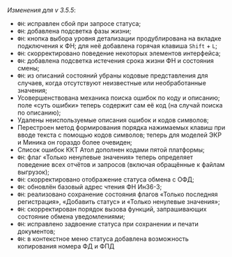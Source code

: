 _Изменения для v 3.5.5_:
- `ФН`: исправлен сбой при запросе статуса;
- `ФН`: добавлена подсветка фазы жизни;
- `ФН`: кнопка выбора уровня детализации продублирована на вкладке подключения к ФН; для неё добавлена горячая клавиша `Shift` + `L`;
- `ФН`: скорректировано поведение некоторых элементов интерфейса;
- `ФН`: добавлена подсветка истечения срока жизни ФН и состояния смены;
- `ФН`: из описаний состояний убраны кодовые представления для случаев, когда отсутствуют неизвестные или необработанные значения;
- Усовершенствована механика поиска ошибок по коду и описанию; поле «суть ошибки» теперь содержит сам её код (на случай поиска по описанию);
- Удалены неиспользуемые описания ошибок и кодов символов;
- Перестроен метод формирования порядка нажимаемых клавиш при вводе текста с помощью кодов символов; теперь для моделей ЭКР и Миника он гораздо более очевиден;
- Список ошибок ККТ Атол дополнен кодами пятой платформы;
- `ФН`: флаг «Только ненулевые значения» теперь определяет поведение всех отчётов и запросов (включая обращённые к файлам выгрузок);
- `ФН`: скорректировано отображение статуса обмена с ОФД;
- `ФН`: обновлён базовый адрес чтения ФН Ин36-3;
- `ФН`: реализовано сохранение состояния флагов «Только последняя регистрация», «Добавить статус» и «Только ненулевые значения»;
- `ФН`: скорректирован порядок вызова функций, запрашивающих состояние обмена уведомлениями;
- `ФН`: исправлено задвоение статуса при сохранении и печати документов;
- `ФН`: в контекстное меню статуса добавлена возможность копирования номера ФД и ФПД
